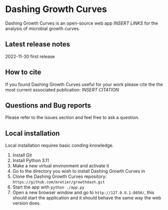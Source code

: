 # Dashing Growth Curves
Dashing Growth Curves is an open-source web app *INSERT LINKS* for the analysis of microbial growth curves.

## Latest release notes
2022-11-30 first release

## How to cite
If you found Dashing Growth Curves useful for your work please cite the the most current associated publication: *INSERT CITATION*

## Questions and Bug reports
Please refer to the issues section and feel free to ask a question.

## Local installation
Local installation requires basic conding knowledge.
1. Install Git
2. Install Python 3.11
3. Make a new virtual environment and activate it
4. Go to the directory you wish to install Dashing Growth Curves in
5. Clone the Dashing Growth Curves repository: `https://github.com/mretier/growthdash.git`
6. Start the app with `python ./app.py`
7. Open a new browser window and go to `http://127.0.0.1:8050/`, this should start the application and it should behave the same way the web version does.